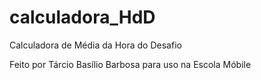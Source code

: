# calculadora_HdD
Calculadora de Média da Hora do Desafio

Feito por Tárcio Basílio Barbosa para uso na Escola Móbile
